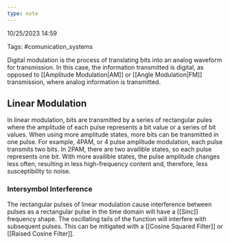 ```yaml
---
type: note
---
```

10/25/2023 14:59

Tags: #comunication_systems 


Digital modulation is the process of translating bits into an analog waveform for transmission. In this case, the information transmitted is digital, as opposed to [[Amplitude Modulation|AM]] or [[Angle Modulation|FM]] transmission, where analog information is transmitted.



## Linear Modulation
In linear modulation, bits are transmitted by a series of rectangular pules where the amplitude of each pulse represents a bit value or a series of bit values. When using more amplitude states, more bits can be transmitted in one pulse. For example, 4PAM, or 4 pulse amplitude modulation, each pulse transmits two bits. In 2PAM, there are two availible states, so each pulse represents one bit. With more availible states, the pulse amplitude changes less often, resulting in less high-frequency content and, therefore, less susceptibility to noise.

### Intersymbol Interference
The rectangular pulses of linear modulation cause interference between pulses as a rectangular pulse in the time domain will have a [[Sinc]] frequency shape. The oscillating tails of the function will interfere with subsequent pulses. This can be mitigated with a [[Cosine Squared Filter]] or [[Raised Cosine Filter]]. 